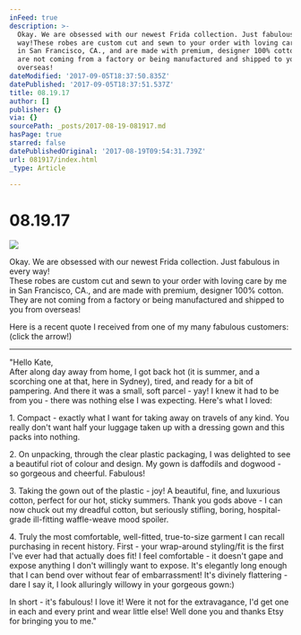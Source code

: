 ```yaml
---
inFeed: true
description: >-
  Okay. We are obsessed with our newest Frida collection. Just fabulous in every
  way!These robes are custom cut and sewn to your order with loving care by me
  in San Francisco, CA., and are made with premium, designer 100% cotton. They
  are not coming from a factory or being manufactured and shipped to you from
  overseas!
dateModified: '2017-09-05T18:37:50.835Z'
datePublished: '2017-09-05T18:37:51.537Z'
title: 08.19.17
author: []
publisher: {}
via: {}
sourcePath: _posts/2017-08-19-081917.md
hasPage: true
starred: false
datePublishedOriginal: '2017-08-19T09:54:31.739Z'
url: 081917/index.html
_type: Article

---
```

# 08.19.17
![](https://the-grid-user-content.s3-us-west-2.amazonaws.com/9aeb53e1-d513-4e65-83fa-60aef3699752.jpg)

Okay. We are obsessed with our newest Frida collection. Just fabulous in every way!  
These robes are custom cut and sewn to your order with loving care by me in San Francisco, CA., and are made with premium, designer 100% cotton. They are not coming from a factory or being manufactured and shipped to you from overseas!

Here is a recent quote I received from one of my many fabulous customers: (click the arrow!)

---

"Hello Kate,  
After along day away from home, I got back hot (it is summer, and a scorching one at that, here in Sydney), tired, and ready for a bit of pampering. And there it was a small, soft parcel - yay! I knew it had to be from you - there was nothing else I was expecting. Here's what I loved:

1\. Compact - exactly what I want for taking away on travels of any kind. You really don't want half your luggage taken up with a dressing gown and this packs into nothing.

2\. On unpacking, through the clear plastic packaging, I was delighted to see a beautiful riot of colour and design. My gown is daffodils and dogwood - so gorgeous and cheerful. Fabulous!

3\. Taking the gown out of the plastic - joy! A beautiful, fine, and luxurious cotton, perfect for our hot, sticky summers. Thank you gods above - I can now chuck out my dreadful cotton, but seriously stifling, boring, hospital-grade ill-fitting waffle-weave mood spoiler.

4\. Truly the most comfortable, well-fitted, true-to-size garment I can recall purchasing in recent history. First - your wrap-around styling/fit is the first I've ever had that actually does fit! I feel comfortable - it doesn't gape and expose anything I don't willingly want to expose. It's elegantly long enough that I can bend over without fear of embarrassment! It's divinely flattering - dare I say it, I look alluringly willowy in your gorgeous gown:)

In short - it's fabulous! I love it! Were it not for the extravagance, I'd get one in each and every print and wear little else! Well done you and thanks Etsy for bringing you to me."
